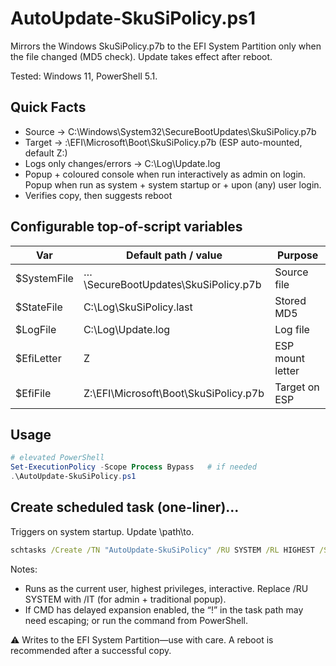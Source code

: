 # AutoUpdate-SkuSiPolicy.ps1

Mirrors the Windows SkuSiPolicy.p7b to the EFI System Partition only when the file changed (MD5 check). Update takes effect after reboot.

Tested: Windows 11, PowerShell 5.1.

## Quick Facts
- Source → C:\Windows\System32\SecureBootUpdates\SkuSiPolicy.p7b
- Target → <ESP>:\EFI\Microsoft\Boot\SkuSiPolicy.p7b (ESP auto-mounted, default Z:)
- Logs only changes/errors → C:\Log\Update.log
- Popup + coloured console when run interactively as admin on login. Popup when run as system + system startup or + upon (any) user login.
- Verifies copy, then suggests reboot

## Configurable top-of-script variables

| Var           | Default path / value                          | Purpose           |
|---------------|-----------------------------------------------|-------------------|
| $SystemFile   | …\SecureBootUpdates\SkuSiPolicy.p7b           | Source file       |
| $StateFile    | C:\Log\SkuSiPolicy.last                       | Stored MD5        |
| $LogFile      | C:\Log\Update.log                             | Log file          |
| $EfiLetter    | Z                                             | ESP mount letter  |
| $EfiFile      | Z:\EFI\Microsoft\Boot\SkuSiPolicy.p7b         | Target on ESP     |

## Usage
```powershell
# elevated PowerShell
Set-ExecutionPolicy -Scope Process Bypass   # if needed
.\AutoUpdate-SkuSiPolicy.ps1
```

## Create scheduled task (one-liner)...
Triggers on system startup. Update \path\to\.

```cmd
schtasks /Create /TN "AutoUpdate-SkuSiPolicy" /RU SYSTEM /RL HIGHEST /SC ONSTART /TR "powershell.exe -NoProfile -ExecutionPolicy Bypass -File \"C:\path\to\AutoUpdate-SkuSiPolicy.ps1\"" /F
```
Notes:
- Runs as the current user, highest privileges, interactive. Replace /RU SYSTEM with /IT (for admin + traditional popup).
- If CMD has delayed expansion enabled, the “!” in the task path may need escaping; or run the command from PowerShell.

⚠️ Writes to the EFI System Partition—use with care. A reboot is recommended after a successful copy.
